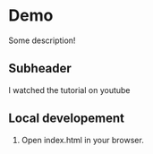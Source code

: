 # Demo

Some description!

## Subheader

I watched the tutorial on youtube

## Local developement

1. Open index.html in your browser.